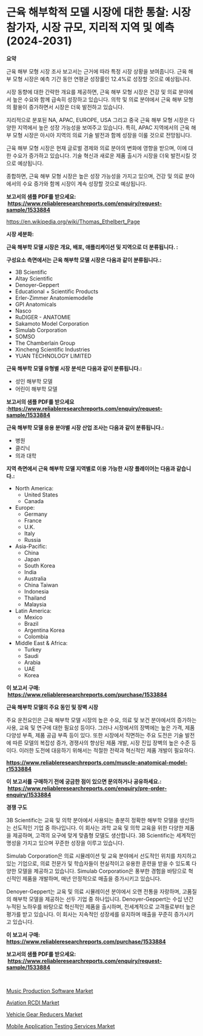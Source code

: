 <p><h1>근육 해부학적 모델 시장에 대한 통찰: 시장 참가자, 시장 규모, 지리적 지역 및 예측 (2024-2031)</h1></p><p><strong>요약</strong></p>
<p><p>근육 해부 모형 시장 조사 보고서는 근거에 따라 특정 시장 상황을 보여줍니다. 근육 해부 모형 시장은 예측 기간 동안 연평균 성장률인 12.4%로 성장할 것으로 예상됩니다.</p><p>시장 동향에 대한 간략한 개요를 제공하면, 근육 해부 모형 시장은 건강 및 의료 분야에서 높은 수요와 함께 급속히 성장하고 있습니다. 의학 및 의료 분야에서 근육 해부 모형의 활용이 증가하면서 시장은 더욱 발전하고 있습니다.</p><p>지리적으로 분포된 NA, APAC, EUROPE, USA 그리고 중국 근육 해부 모형 시장은 다양한 지역에서 높은 성장 가능성을 보여주고 있습니다. 특히, APAC 지역에서의 근육 해부 모형 시장은 아시아 지역의 의료 기술 발전과 함께 성장을 이룰 것으로 전망됩니다.</p><p>근육 해부 모형 시장은 현재 글로벌 경제와 의료 분야의 변화에 영향을 받으며, 이에 대한 수요가 증가하고 있습니다. 기술 혁신과 새로운 제품 출시가 시장을 더욱 발전시킬 것으로 예상됩니다.</p><p>종합하면, 근육 해부 모형 시장은 높은 성장 가능성을 가지고 있으며, 건강 및 의료 분야에서의 수요 증가와 함께 시장이 계속 성장할 것으로 예상됩니다.</p></p>
<p><strong>보고서의 샘플 PDF를 받으세요: &nbsp;<a href="https://www.reliableresearchreports.com/enquiry/request-sample/1533884">https://www.reliableresearchreports.com/enquiry/request-sample/1533884</a></strong></p>
<p><a href="https://en.wikipedia.org/wiki/Thomas_Ethelbert_Page">https://en.wikipedia.org/wiki/Thomas_Ethelbert_Page</a></p>
<p><strong>시장 세분화:</strong></p>
<p><strong> 근육 해부학 모델 시장은 개요, 배포, 애플리케이션 및 지역으로 더 분류됩니다. :</strong></p>
<p><strong>구성요소 측면에서는 근육 해부학 모델 시장은 다음과 같이 분류됩니다.:</strong></p>
<p><ul><li>3B Scientific</li><li>Altay Scientific</li><li>Denoyer-Geppert</li><li>Educational + Scientific Products</li><li>Erler-Zimmer Anatomiemodelle</li><li>GPI Anatomicals</li><li>Nasco</li><li>RuDIGER - ANATOMIE</li><li>Sakamoto Model Corporation</li><li>Simulab Corporation</li><li>SOMSO</li><li>The Chamberlain Group</li><li>Xincheng Scientific Industries</li><li>YUAN TECHNOLOGY LIMITED</li></ul></p>
<p><strong> 근육 해부학 모델 유형별 시장 분석은 다음과 같이 분류됩니다.:</strong></p>
<p><ul><li>성인 해부학 모델</li><li>어린이 해부학 모델</li></ul></p>
<p><strong>보고서의 샘플 PDF를 받으세요 :<a href="https://www.reliableresearchreports.com/enquiry/request-sample/1533884">https://www.reliableresearchreports.com/enquiry/request-sample/1533884</a></strong></p>
<p><strong> 근육 해부학 모델 응용 분야별 시장 산업 조사는 다음과 같이 분류됩니다.:</strong></p>
<p><ul><li>병원</li><li>클리닉</li><li>의과 대학</li></ul></p>
<p><strong>지역 측면에서 근육 해부학 모델 지역별로 이용 가능한 시장 플레이어는 다음과 같습니다.:</strong></p>
<p><ul>
    <li>
        North America:
        <ul>
            <li>United States</li>
            <li>Canada</li>
        </ul>
    </li>
    <li>
        Europe:
        <ul>
            <li>Germany</li>
            <li>France</li>
            <li>U.K.</li>
            <li>Italy</li>
            <li>Russia</li>
        </ul>
    </li>
    <li>
        Asia-Pacific:
        <ul>
            <li>China</li>
            <li>Japan</li>
            <li>South Korea</li>
            <li>India</li>
            <li>Australia</li>
            <li>China Taiwan</li>
            <li>Indonesia</li>
            <li>Thailand</li>
            <li>Malaysia</li>
        </ul>
    </li>
    <li>
        Latin America:
        <ul>
            <li>Mexico</li>
            <li>Brazil</li>
            <li>Argentina Korea</li>
            <li>Colombia</li>
        </ul>
    </li>
    <li>
        Middle East & Africa:
        <ul>
            <li>Turkey</li>
            <li>Saudi</li>
            <li>Arabia</li>
            <li>UAE</li>
            <li>Korea</li>
        </ul>
    </li>
    </ul></p>
<p><strong>이 보고서 구매: &nbsp;<a href="https://www.reliableresearchreports.com/purchase/1533884">https://www.reliableresearchreports.com/purchase/1533884</a></strong></p>
<p><strong>근육 해부학 모델의 주요 동인 및 장벽 시장</strong></p>
<p><p>주요 운전요인은 근육 해부학 모델 시장의 높은 수요, 의료 및 보건 분야에서의 증가하는 사용, 교육 및 연구에 대한 필요성 등이다. 그러나 시장에서의 장벽에는 높은 가격, 제품 다양성 부족, 제품 공급 부족 등이 있다. 또한 시장에서 직면하는 주요 도전은 기술 발전에 따른 모델의 복잡성 증가, 경쟁사의 향상된 제품 개발, 시장 진입 장벽의 높은 수준 등이다. 이러한 도전에 대응하기 위해서는 적절한 전략과 혁신적인 제품 개발이 필요하다.</p></p>
<p><strong><a href="https://www.reliableresearchreports.com/muscle-anatomical-model-r1533884">https://www.reliableresearchreports.com/muscle-anatomical-model-r1533884</a></strong></p>
<p><strong>이 보고서를 구매하기 전에 궁금한 점이 있으면 문의하거나 공유하세요.: &nbsp;<a href="https://www.reliableresearchreports.com/enquiry/pre-order-enquiry/1533884">https://www.reliableresearchreports.com/enquiry/pre-order-enquiry/1533884</a></strong></p>
<p><strong>경쟁 구도</strong></p>
<p><p>3B Scientific는 교육 및 의학 분야에서 사용되는 충분히 정확한 해부학 모델을 생산하는 선도적인 기업 중 하나입니다. 이 회사는 과학 교육 및 의학 교육을 위한 다양한 제품을 제공하며, 고객의 요구에 맞게 맞춤형 모델도 생산합니다. 3B Scientific는 세계적인 명성을 가지고 있으며 꾸준한 성장을 이루고 있습니다.</p><p>Simulab Corporation은 의료 시뮬레이션 및 교육 분야에서 선도적인 위치를 차지하고 있는 기업으로, 의료 전문가 및 학습자들이 현실적이고 유용한 훈련을 받을 수 있도록 다양한 모델을 제공하고 있습니다. Simulab Corporation은 풍부한 경험을 바탕으로 혁신적인 제품을 개발하며, 매년 안정적으로 매출을 증가시키고 있습니다.</p><p>Denoyer-Geppert는 교육 및 의료 시뮬레이션 분야에서 오랜 전통을 자랑하며, 고품질의 해부학 모델을 제공하는 선두 기업 중 하나입니다. Denoyer-Geppert는 수십 년간 누적된 노하우를 바탕으로 혁신적인 제품을 출시하며, 전세계적으로 고객들로부터 높은 평가를 받고 있습니다. 이 회사는 지속적인 성장세를 유지하며 매출을 꾸준히 증가시키고 있습니다.</p></p>
<p><strong>이 보고서 구매: &nbsp; <a href="https://www.reliableresearchreports.com/purchase/1533884">https://www.reliableresearchreports.com/purchase/1533884</a></strong></p>
<p><strong>보고서의 샘플 PDF를 받으세요: &nbsp;<a href="https://www.reliableresearchreports.com/enquiry/request-sample/1533884">https://www.reliableresearchreports.com/enquiry/request-sample/1533884</a></strong><strong></strong></p>
<p>&nbsp;</p>
<p><p><a href="https://issuu.com/reportprime-2/docs/music-production-software-market-size-2030.pptx">Music Production Software Market</a></p><p><a href="https://github.com/nicoletavirag/Market-Research-Report-List-4/blob/main/aviation-rcdi-market.md">Aviation RCDI Market</a></p><p><a href="https://github.com/janetchuadff364/Market-Research-Report-List-1/blob/main/vehicle-gear-reducers-market.md">Vehicle Gear Reducers Market</a></p><p><a href="https://issuu.com/reportprime-2/docs/mobile-application-testing-services-market-size-20">Mobile Application Testing Services Market</a></p></p>